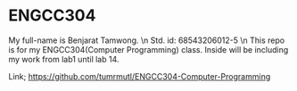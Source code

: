 # ENGCC304
My full-name is Benjarat Tamwong. \n
Std. id: 68543206012-5 \n
This repo is for my ENGCC304(Computer Programming) class. Inside will be including my work from lab1 until lab 14.

Link; https://github.com/tumrmutl/ENGCC304-Computer-Programming
